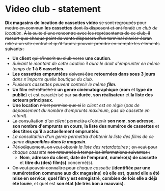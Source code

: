 Video club - statement
===========

**Dix magasins de location de cassettes vidéo** ~~se sont regroupés pour mettre en commun~~ **les cassettes** ~~dont ils disposent et ont fondé~~ *un club de location*. ~~À la suite d'une rencontre avec les représentants de ce club, il ressort que chaque point de vente disposera d'un terminal clavier-écran relié à un site central et qu'il faudra pouvoir prendre en compte les éléments suivants :~~
 
- **Un client** ~~qui s'inscrit au club verse~~ **une caution**.  
- *Suivant le montant de cette caution il aura le droit d'emprunter en même temps de* **1 à 6 cassettes**. 
- **Les cassettes empruntées** ~~doivent être~~ **retournées dans sous 3 jours** *dans n'importe quelle boutique du club.* 
- *Plusieurs cassettes peuvent contenir le même **film***. 
- **Un film** ~~est rattaché à~~ **un genre cinématographique**  (**nom** et **type de public**) ~~et est caractérisé par~~ **sa durée**, **son réalisateur** et **la liste des acteurs principaux**. 
- **Une location** ~~n'est permise que si~~ *le client est en règle* (*pas de dépassement du nombre d'emprunts maximum*, *pas de cassette en retard*). 
- ~~La  consultation~~ *d'un  client*  ~~permettra  d'obtenir~~ **son  nom**,  **son  adresse**,  **son  nombre  d'emprunts  en  cours**,  **la liste des numéros de cassettes** et **des titres qu'il a actuellement empruntés**. 
- *La consultation d'un genre permettra d'obtenir la liste des films de ce genre **disponibles dans le magasin***. 
- ~~Périodiquement,  on  veut  obtenir~~  *la  liste  des  retardataires*  ;  ~~on  veut  pour~~ *chaque  cassette*  ~~non  retournée  à temps les informations suivantes :~~
    - **Nom**, **adresse du client**, **date de l'emprunt**, **numéro(s) de cassette** et **titre du (des) film(s)** concerné(s). 
- ~~On veut pouvoir connaître pour~~ *chaque cassette* (**identifiée par une numérotation commune aux dix magasins**) **où elle est**, **quand elle a été mise en service**, **quel film y est enregistré**, **combien de fois elle a déjà été louée**, et quel est **son état (de très bon à mauvais)**.
